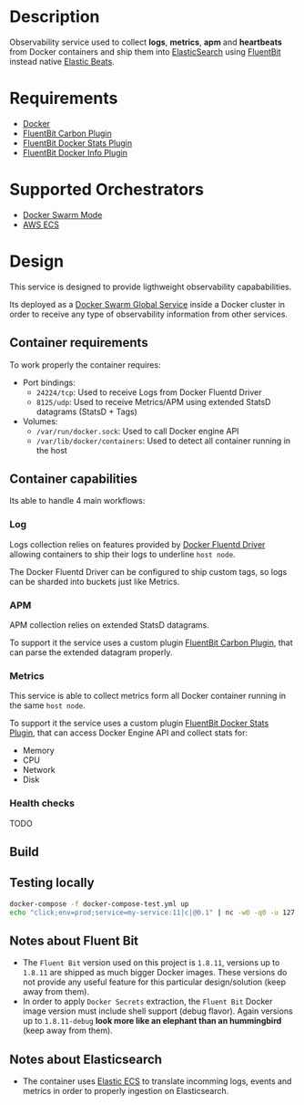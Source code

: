# Description

Observability service used to collect **logs**, **metrics**, **apm** and **heartbeats** from Docker containers and ship them into [ElasticSearch](https://www.elastic.co) using [FluentBit](https://fluentbit.io/) instead native [Elastic Beats](https://www.elastic.co/beats/).

# Requirements

* [Docker](www.docker.com)
* [FluentBit Carbon Plugin](https://github.com/fluent-beats/fluent-bit-carbon)
* [FluentBit Docker Stats Plugin](https://github.com/fluent-beats/fluent-bit-docker-stats)
* [FluentBit Docker Info Plugin](https://github.com/fluent-beats/fluent-bit-docker-info)

# Supported Orchestrators
- [Docker Swarm Mode](https://docs.docker.com/engine/swarm/)
- [AWS ECS](https://docs.aws.amazon.com/ecs/)

# Design

This service is designed to provide ligthweight observability capababilities.

Its deployed as a [Docker Swarm Global Service](https://docs.docker.com/engine/swarm/services/#replicated-or-global-services) inside a Docker cluster in order to receive any type of observability information from other services.

## Container requirements

To work properly the container requires:

* Port bindings:
    * `24224/tcp`: Used to receive Logs from Docker Fluentd Driver
    * `8125/udp`: Used to receive Metrics/APM using extended StatsD datagrams (StatsD  + Tags)
* Volumes:
    * `/var/run/docker.sock`: Used to call Docker engine API
    * `/var/lib/docker/containers`: Used to detect all container running in the host


## Container capabilities
Its able to handle 4 main workflows:

### Log

Logs collection relies on features provided by [Docker Fluentd Driver](https://docs.docker.com/config/containers/logging/fluentd/) allowing containers to ship their logs to underline `host node`.

The Docker Fluentd Driver can be configured to ship custom tags, so logs can be sharded into buckets just like Metrics.


### APM

APM collection relies on extended StatsD datagrams.

To support it the service uses a custom plugin [FluentBit Carbon Plugin](https://github.com/fluent-beats/fluent-bit-carbon), that can parse the extended datagram properly.

### Metrics

This service is able to collect metrics form all Docker container running in the same `host node`.

To support it the service uses a custom plugin [FluentBit Docker Stats Plugin](https://github.com/fluent-beats/fluent-bit-docker-stats), that can
access Docker Engine API and collect stats for:

* Memory
* CPU
* Network
* Disk

### Health checks

TODO

## Build

## Testing locally
``` bash
docker-compose -f docker-compose-test.yml up
echo "click;env=prod;service=my-service:11|c|@0.1" | nc -w0 -q0 -u 127.0.0.1 8125
```

## Notes about Fluent Bit

- The `Fluent Bit` version used on this project is `1.8.11`, versions up to `1.8.11` are shipped as much bigger Docker images. These versions do not provide any useful feature for this particular design/solution (keep away from them).
- In order to apply `Docker Secrets` extraction, the `Fluent Bit` Docker image version must include shell support (debug flavor). Again versions up to `1.8.11-debug` **look more like an elephant than an hummingbird** (keep away from them).


## Notes about Elasticsearch

- The container uses [Elastic ECS](https://www.elastic.co/guide/en/ecs/current/index.html) to translate incomming logs, events and metrics in order to properly ingestion on Elasticsearch.